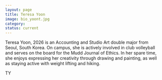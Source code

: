 ```yaml
---
layout: page
title: Teresa Yoon
image: bio_yoont.jpg
category:
status: current
---
```


Teresa Yoon, 2026 is an Accounting and Studio Art double major from Seoul, South Korea. On campus, she is actively involved in club volleyball and serves on the board for the Mudd Journal of Ethics. In her spare time, she enjoys expressing her creativity through drawing and painting, as well as staying active with weight lifting and hiking.

TY
